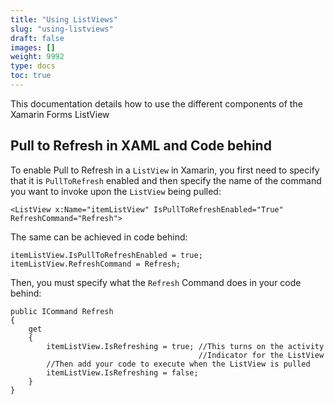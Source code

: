 ```yaml
---
title: "Using ListViews"
slug: "using-listviews"
draft: false
images: []
weight: 9992
type: docs
toc: true
---
```


This documentation details how to use the different components of the Xamarin Forms ListView

## Pull to Refresh in XAML and Code behind
To enable Pull to Refresh in a `ListView` in Xamarin, you first need to specify that it is `PullToRefresh` enabled and then specify the name of the command you want to invoke upon the `ListView` being pulled: 

    <ListView x:Name="itemListView" IsPullToRefreshEnabled="True" RefreshCommand="Refresh">

The same can be achieved in code behind:

    itemListView.IsPullToRefreshEnabled = true;
    itemListView.RefreshCommand = Refresh;

Then, you must specify what the `Refresh` Command does in your code behind:

    public ICommand Refresh 
    {
        get
        {
            itemListView.IsRefreshing = true; //This turns on the activity
                                              //Indicator for the ListView
            //Then add your code to execute when the ListView is pulled
            itemListView.IsRefreshing = false;
        }
    }



